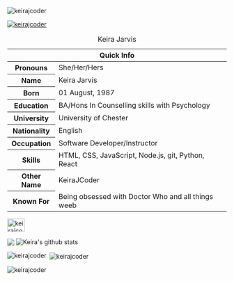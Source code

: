 <body>

<p align="center">


<table>
<caption>Keira Jarvis</caption>
<thead>
 <p align="left"> <img src="https://komarev.com/ghpvc/?username=keirajcoder&label=Profile%20views&color=0e75b6&style=flat" alt="keirajcoder" /> </p>

<p align="left"> <a href="https://github.com/ryo-ma/github-profile-trophy"><img src="https://github-profile-trophy.vercel.app/?username=keirajcoder" alt="keirajcoder" /></a> </p>
<tr>
<th colspan="2">Quick Info</th>
</tr>
</thead>
<tbody>
 <tr><th scope='row'>Pronouns</th><td>She/Her/Hers</td></tr>
 <tr><th scope='row'>Name</th><td>Keira Jarvis</td></tr>
<tr><th scope='row'>Born</th><td><time datetime="2002-01-11 08:00">01 August, 1987</time></td></tr>
<tr><th scope='row'>Education</th><td>BA/Hons In Counselling skills with Psychology</td></tr>
<tr><th scope='row'>University</th><td>University of Chester</td></tr>
<tr><th scope='row'>Nationality</th><td>English</td></tr>
<tr><th scope='row'>Occupation</th><td>Software Developer/Instructor</td></tr>
<tr><th scope='row'>Skills</th><td>HTML, CSS, JavaScript, Node.js, git, Python, React</td></tr>
<tr><th scope='row'>Other Name</th><td>KeiraJCoder</td></tr>
 <tr><th scope='row'>Known For</th><td>Being obsessed with Doctor Who and all things weeb</td></tr>
 </tbody>
</table>
 
<a href="https://linkedin.com/in/keirajcoder" target="blank"><img align="center" src="https://raw.githubusercontent.com/rahuldkjain/github-profile-readme-generator/master/src/images/icons/Social/linked-in-alt.svg" alt="keirajcoder" height="30" width="40" /></a>
</p>

<img align="center" src="https://github-readme-stats.vercel.app/api/top-langs/?username=KeiraJCoder&layout=compact&theme=radical" />
<img align="center" src="https://github-readme-stats.vercel.app/api?username=KeiraJCoder&show_icons=true&include_all_commits=true&theme=radical" alt="Keira's github stats" />

<p><img align="left" src="https://github-readme-stats.vercel.app/api/top-langs?username=keirajcoder&show_icons=true&locale=en&layout=compact" alt="keirajcoder" /></p>

<p>&nbsp;<img align="center" src="https://github-readme-stats.vercel.app/api?username=keirajcoder&show_icons=true&locale=en" alt="keirajcoder" /></p>

<p><img align="center" src="https://github-readme-streak-stats.herokuapp.com/?user=keirajcoder&" alt="keirajcoder" /></p>

</p>
</body>
